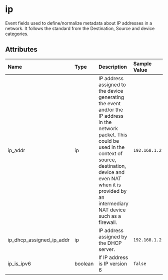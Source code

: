# ip

Event fields used to define/normalize metadata about IP addresses in a network. It follows the standard from the Destination, Source and device categories.

## Attributes

| Name | Type | Description | Sample Value |
|:---|:---|:---|:---|
 | ip_addr | ip | IP address assigned to the device generating the event and/or the IP address in the network packet. This could be used in the context of source, destination, device and even NAT when it is provided by an intermediary NAT device such as a firewall. | ```192.168.1.2``` |
 | ip_dhcp_assigned_ip_addr | ip | IP address assigned by the DHCP server. | ```192.168.1.2``` |
 | ip_is_ipv6 | boolean | If IP address is IP version 6 | ```false``` |
